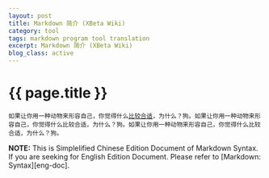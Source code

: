 ```yaml
---
layout: post
title: Markdown 简介 (XBeta Wiki)
category: tool
tags: markdown program tool translation
excerpt: Markdown 简介 (XBeta Wiki)
blog_class: active
---
```


{{ page.title }}
================

<pre><code>如果让你用一种动物来形容自己，你觉得什么<a href="/">比较合适</a>，为什么？狗。如果让你用一种动物来形容自己，你觉得什么比较合适，为什么？狗。如果让你用一种动物来形容自己，你觉得什么比较合适，为什么？狗。</code></pre>

**NOTE:** This is Simplelified  Chinese Edition Document of Markdown Syntax. If you are seeking for English Edition Document. Please refer to [Markdown: Syntax][eng-doc].
